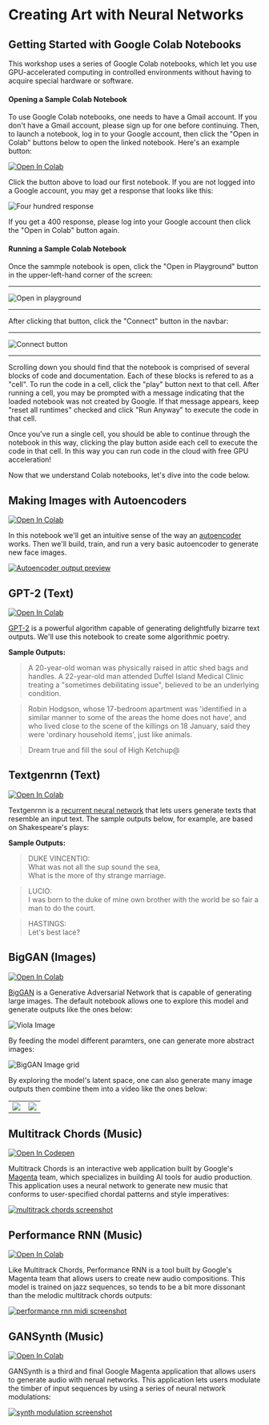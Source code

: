 # Creating Art with Neural Networks

## Getting Started with Google Colab Notebooks

This workshop uses a series of Google Colab notebooks, which let you use GPU-accelerated computing in controlled environments without having to acquire special hardware or software.

#### Opening a Sample Colab Notebook

To use Google Colab notebooks, one needs to have a Gmail account. If you don't have a Gmail account, please sign up for one before continuing. Then, to launch a notebook, log in to your Google account, then click the "Open in Colab" buttons below to open the linked notebook. Here's an example button:

[![Open In Colab](images/colab-badge.svg)](https://drive.google.com/open?id=1MCEpXFdfP0HrD5f-DUvoFiY0UEYreRLg&usp=sharing&sandboxMode=true)

Click the button above to load our first notebook. If you are not logged into a Google account, you may get a response that looks like this:

![Four hundred response](images/400.png)

If you get a 400 response, please log into your Google account then click the "Open in Colab" button again.

#### Running a Sample Colab Notebook

Once the sammple notebook is open, click the "Open in Playground" button in the upper-left-hand corner of the screen:

---

![Open in playground](images/open-in-playground.png)

---

After clicking that button, click the "Connect" button in the navbar:

---

![Connect button](images/connect.png)

---

Scrolling down you should find that the notebook is comprised of several blocks of code and documentation. Each of these blocks is refered to as a "cell". To run the code in a cell, click the "play" button next to that cell. After running a cell, you may be prompted with a message indicating that the loaded notebook was not created by Google. If that message appears, keep "reset all runtimes" checked and click "Run Anyway" to execute the code in that cell.

Once you've run a single cell, you should be able to continue through the notebook in this way, clicking the play button aside each cell to execute the code in that cell. In this way you can run code in the cloud with free GPU acceleration!

Now that we understand Colab notebooks, let's dive into the code below.

## Making Images with Autoencoders

[![Open In Colab](images/colab-badge.svg)](https://drive.google.com/open?id=1MCEpXFdfP0HrD5f-DUvoFiY0UEYreRLg&usp=sharing&sandboxMode=true)

In this notebook we'll get an intuitive sense of the way an [autoencoder](https://en.wikipedia.org/wiki/Autoencoder) works. Then we'll build, train, and run a very basic autoencoder to generate new face images.

[![Autoencoder output preview](images/autoencoder-output-preview.png)](minimal-autoencoder.ipynb)


## GPT-2 (Text)

[![Open In Colab](images/colab-badge.svg)](https://colab.research.google.com/drive/1vNYzs7X94cIHAGmwQ58e-msIX635lbpG#offline=true&sandboxMode=true)

[GPT-2](https://d4mucfpksywv.cloudfront.net/better-language-models/language_models_are_unsupervised_multitask_learners.pdf) is a powerful algorithm capable of generating delightfully bizarre text outputs. We'll use this notebook to create some algorithmic poetry.

**Sample Outputs:**

> A 20-year-old woman was physically raised in attic shed bags and handles. A 22-year-old man attended Duffel Island Medical Clinic treating a "sometimes debilitating issue", believed to be an underlying condition.

> Robin Hodgson, whose 17-bedroom apartment was 'identified in a similar manner to some of the areas the home does not have', and who lived close to the scene of the killings on 18 January, said they were 'ordinary household items', just like animals.

> Dream true and fill the soul of High Ketchup@


## Textgenrnn (Text)

[![Open In Colab](images/colab-badge.svg)](https://colab.research.google.com/drive/1QoKUw_gfKTWyFILKQA5HYNvrPKyLBKVa#offline=true&sandboxMode=true)

Textgenrnn is a [recurrent neural network](https://en.wikipedia.org/wiki/Recurrent_neural_network) that lets users generate texts that resemble an input text. The sample outputs below, for example, are based on Shakespeare's plays:

**Sample Outputs:**

> DUKE VINCENTIO: <br/>
> What was not all the sup sound the sea, <br/>
> What is the more of thy strange marriage. <br/>

> LUCIO: <br/>
> I was born to the duke of mine own brother with the world be so fair a man to do the court. <br/>

> HASTINGS: <br/>
> Let's best lace? <br/>


## BigGAN (Images)

[![Open In Colab](images/colab-badge.svg)](https://colab.research.google.com/drive/1fKkkNCZv5TmXqTvjUMVCFUFvPcfBdGK7#offline=true&sandboxMode=true)

[BigGAN](https://arxiv.org/abs/1809.11096) is a Generative Adversarial Network that is capable of generating large images. The default notebook allows one to explore this model and generate outputs like the ones below:

![Viola Image](./images/biggan/viola.png)

By feeding the model different paramters, one can generate more abstract images:

![BigGAN Image grid](./images/biggan/grid.png)

By exploring the model's latent space, one can also generate many image outputs then combine them into a video like the ones below:

<table>
  <tr>
    <td><img src='./images/biggan/barn.gif'></td>
    <td><img src='./images/biggan/clock.gif'></td>
  </tr>
</table>


## Multitrack Chords (Music)

[![Open In Codepen](./images/codepen-badge.svg)](https://codepen.io/duhaime/pen/yrPXbM)

Multitrack Chords is an interactive web application built by Google's [Magenta](https://magenta.tensorflow.org/) team, which specializes in building AI tools for audio production. This application uses a neural network to generate new music that conforms to user-specified chordal patterns and style imperatives:

[![multitrack chords screenshot](./images/multitrack-chords.png)](https://codepen.io/duhaime/pen/yrPXbM)

## Performance RNN (Music)

[![Open In Colab](images/colab-badge.svg)](https://colab.research.google.com/drive/1hJ0FAMOzSHdcbCZl49gURSN2Xm8WE1YG#offline=true&sandboxMode=true)

Like Multitrack Chords, Performance RNN is a tool built by Google's Magenta team that allows users to create new audio compositions. This model is trained on jazz sequences, so tends to be a bit more dissonant than the melodic multitrack chords outputs:

[![performance rnn midi screenshot](./images/performance-rnn.png)](https://colab.research.google.com/drive/1hJ0FAMOzSHdcbCZl49gURSN2Xm8WE1YG#offline=true&sandboxMode=true)

## GANSynth (Music)

[![Open In Colab](images/colab-badge.svg)](https://colab.research.google.com/drive/1TEh7Utkg07db3hj9Y35DhVDINpgq2mY5#offline=true&sandboxMode=true)

GANSynth is a third and final Google Magenta application that allows users to generate audio with nerual networks. This application lets users modulate the timber of input sequences by using a series of neural network modulations:

[![synth modulation screenshot](./images/synth-modulation.png)](https://colab.research.google.com/drive/1TEh7Utkg07db3hj9Y35DhVDINpgq2mY5#offline=true&sandboxMode=true)
